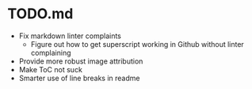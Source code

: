 # TODO.md

- Fix markdown linter complaints
  - Figure out how to get superscript working in Github without linter complaining
- Provide more robust image attribution
- Make ToC not suck
- Smarter use of line breaks in readme
